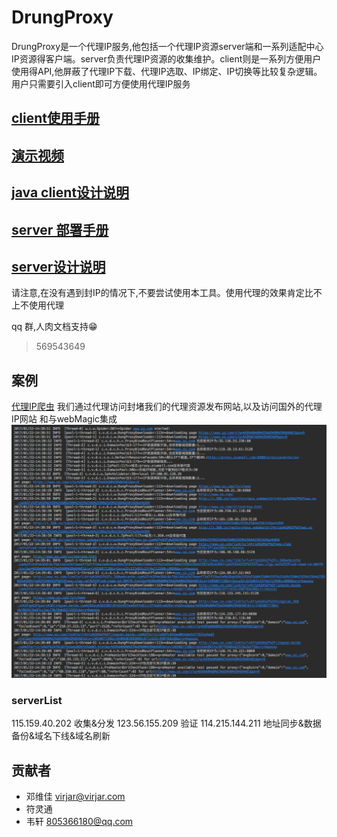 # DrungProxy
DrungProxy是一个代理IP服务,他包括一个代理IP资源server端和一系列适配中心IP资源得客户端。server负责代理IP资源的收集维护。client则是一系列方便用户使用得API,他屏蔽了代理IP下载、代理IP选取、IP绑定、IP切换等比较复杂逻辑。用户只需要引入client即可方便使用代理IP服务


## [client使用手册](doc/client/userGuide/README.md)

## [演示视频](https://pan.baidu.com/s/1hrZnINq)

## [java client设计说明](doc/client/design/README.md)

## [server 部署手册](doc/server/deploy/README.md)

## [server设计说明](doc/server/deploy/README.md )

请注意,在没有遇到封IP的情况下,不要尝试使用本工具。使用代理的效果肯定比不上不使用代理

qq 群,人肉文档支持😁 
> 569543649

## 案例
[代理IP爬虫](http://114.215.144.211:8080/#/index) 我们通过代理访问封堵我们的代理资源发布网站,以及访问国外的代理IP网站
和与webMagic集成
![img](doc/pic/dungproxy_webmagic_test.png)

### serverList
115.159.40.202 收集&分发
123.56.155.209 验证
114.215.144.211 地址同步&数据备份&域名下线&域名刷新

## 贡献者
- 邓维佳 virjar@virjar.com
- 符灵通 
- 韦轩 805366180@qq.com